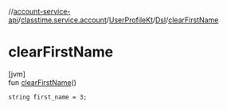 //[account-service-api](../../../../index.md)/[classtime.service.account](../../index.md)/[UserProfileKt](../index.md)/[Dsl](index.md)/[clearFirstName](clear-first-name.md)

# clearFirstName

[jvm]\
fun [clearFirstName](clear-first-name.md)()

<code>string first_name = 3;</code>

